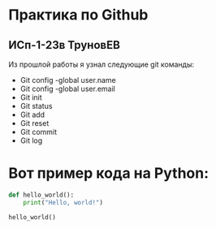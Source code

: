 # Практика по Github
## ИСп-1-23в ТруновЕВ
Из прошлой работы я узнал следующие git команды:
* Git config -global user.name
*	Git config -global user.email
*	Git init
*	Git status
*	Git add
*	Git reset
*	Git commit
*	Git log
# Вот пример кода на Python:

```python
def hello_world():
    print("Hello, world!")

hello_world()
